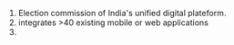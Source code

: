 1. Election commission of India's unified digital plateform.
2. integrates >40 existing mobile or web applications
3. 